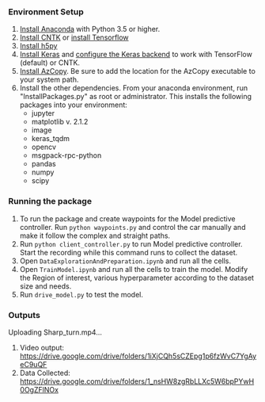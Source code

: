 ### Environment Setup

1. [Install Anaconda](https://conda.io/docs/user-guide/install/index.html) with Python 3.5 or higher.
2. [Install CNTK](https://docs.microsoft.com/en-us/cognitive-toolkit/Setup-CNTK-on-your-machine) or [install Tensorflow](https://www.tensorflow.org/install/install_windows)
3. [Install h5py](http://docs.h5py.org/en/latest/build.html)
4. [Install Keras](https://keras.io/#installation) and [configure the Keras backend](https://keras.io/backend/) to work with TensorFlow (default) or CNTK.
5. [Install AzCopy](https://docs.microsoft.com/en-us/azure/storage/common/storage-use-azcopy). Be sure to add the location for the AzCopy executable to your system path.
6. Install the other dependencies. From your anaconda environment, run "InstallPackages.py" as root or administrator. This installs the following packages into your environment:
    * jupyter
    * matplotlib v. 2.1.2
    * image
    * keras_tqdm
    * opencv
    * msgpack-rpc-python
    * pandas
    * numpy
    * scipy

### Running the package 

1. To run the package and create waypoints for the Model predictive controller. Run ```python waypoints.py``` and control the car manually and make it follow the complex and straight paths. 
2. Run ```python client_controller.py``` to run Model predictive controller. 
Start the recording while this command runs to collect the dataset.
3. Open ```DataExplorationAndPreparation.ipynb``` and run all the cells.
4. Open ```TrainModel.ipynb``` and run all the cells to train the model. Modify the Region of interest, various hyperparameter according to the dataset size and needs.
5. Run ```drive_model.py``` to test the model. 

### Outputs 

Uploading Sharp_turn.mp4…



1. Video output: https://drive.google.com/drive/folders/1iXjCQh5sCZEpg1p6fzWvC7YgAyeC9uQF
2. Data Collected: https://drive.google.com/drive/folders/1_nsHW8zgRbLLXc5W6bpPYwH0OgZFlNOx 
